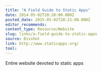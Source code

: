 ```yaml
---
title: "A Field Guide to Static Apps"
date: 2014-05-02T20:20:00.000Z
posted_date: 2015-05-02T20:21:00.000Z
editor_recommends:
content_type: Resource/Website
slug: links/a-field-guide-to-static-apps
source: Divshot
link: http://www.staticapps.org/
tool:
---
```

Entire website devoted to static apps



